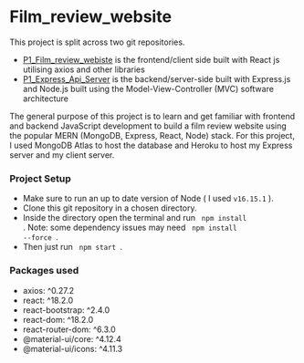 # Film_review_website

This project is split across two git repositories.
- [P1_Film_review_webiste](https://github.com/Maciejw52/Film_review_website) is the frontend/client side built with React js utilising axios and other libraries
- [P1_Express_Api_Server](https://github.com/Maciejw52/P1_Express_Api_Server) is the backend/server-side built with Express.js and Node.js built using the Model-View-Controller (MVC) software architecture

The general purpose of this project is to learn and get familiar with frontend and backend JavaScript development to build a film review website using the popular MERN (MongoDB, Express, React, Node) stack. For this project, I used MongoDB Atlas to host the database and Heroku to host my Express server and my client server.

### Project Setup

- Make sure to run an up to date version of Node ( I used <code>v16.15.1</code> ).
- Clone this git repository in a chosen directory.
- Inside the directory open the terminal and run <code> npm install </code>. Note: some dependency issues may need <code> npm install --force </code>.
- Then just run <code> npm start </code>.


### Packages used
- axios: ^0.27.2
- react: ^18.2.0
- react-bootstrap: ^2.4.0
- react-dom: ^18.2.0
- react-router-dom: ^6.3.0
- @material-ui/core: ^4.12.4
- @material-ui/icons: ^4.11.3
